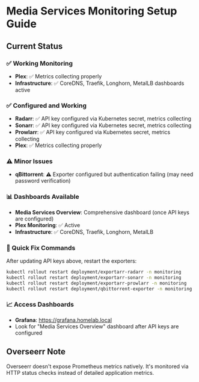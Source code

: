 # Media Services Monitoring Setup Guide

## Current Status

### ✅ Working Monitoring
- **Plex**: ✅ Metrics collecting properly
- **Infrastructure**: ✅ CoreDNS, Traefik, Longhorn, MetalLB dashboards active

### ✅ Configured and Working
- **Radarr**: ✅ API key configured via Kubernetes secret, metrics collecting
- **Sonarr**: ✅ API key configured via Kubernetes secret, metrics collecting
- **Prowlarr**: ✅ API key configured via Kubernetes secret, metrics collecting
- **Plex**: ✅ Metrics collecting properly

### ⚠️ Minor Issues
- **qBittorrent**: ⚠️ Exporter configured but authentication failing (may need password verification)

### 📊 Dashboards Available
- **Media Services Overview**: Comprehensive dashboard (once API keys are configured)
- **Plex Monitoring**: ✅ Active
- **Infrastructure**: ✅ CoreDNS, Traefik, Longhorn, MetalLB

### 🔧 Quick Fix Commands
After updating API keys above, restart the exporters:
```bash
kubectl rollout restart deployment/exportarr-radarr -n monitoring
kubectl rollout restart deployment/exportarr-sonarr -n monitoring  
kubectl rollout restart deployment/exportarr-prowlarr -n monitoring
kubectl rollout restart deployment/qbittorrent-exporter -n monitoring
```

### 📈 Access Dashboards
- **Grafana**: https://grafana.homelab.local
- Look for "Media Services Overview" dashboard after API keys are configured

## Overseerr Note
Overseerr doesn't expose Prometheus metrics natively. It's monitored via HTTP status checks instead of detailed application metrics.